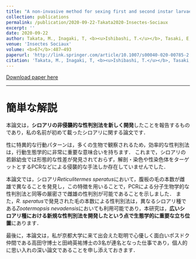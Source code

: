 ```yaml
---
title: "A non-invasive method for sexing first and second instar larvae of termites using external morphology"
collection: publications
permalink: /publication/2020-09-22-Takata2020-Insectes-Sociaux
excerpt: ''
date: 2020-09-22
author: Takata, M., Inagaki, T, <b><u>Ishibashi, T.</u></b>, Tasaki, E, Matsuura, K.
venue: 'Insectes Sociaux'
volume: <b>67</b>:487–493
paperurl: 'http://link.springer.com/article/10.1007/s00040-020-00785-2'
citation: 'Takata, M., Inagaki, T, <b><u>Ishibashi, T.</u></b>, Tasaki, E, Matsuura, K. (2020) <i>Insectes Sociaux</i>, <b>67</b>:487–493.'
---
```


[Download paper here](https://link.springer.com/content/pdf/10.1007/s00040-020-00785-2.pdf)

---

# 簡単な解説

本論文は，**シロアリの非侵襲的な性判別法を新しく開発**したことを報告するものであり，私の名前が初めて載ったシロアリに関する論文です．

性に特異的な行動パターンは，多くの生物で観察されるため，効率的な性判別法は，行動生態学的に非常に重要な意味合いを持ちます．
これまで，シロアリの若齢幼虫では形態的な性差が発見されておらず，解剖・染色や性染色体をターゲットとするPCRなどによる侵襲的な手法しか存在していませんでした．

本論文では，シロアリ*Reticulitermes speratus*において，腹板の毛の本数が雌雄で異なることを発見し，この特徴を用いることで，PCRによる分子生物学的な性判別法と同等の厳密さで雌雄の性判別が可能であることを示しました．
また，*R. speratus*で発見された毛の本数による性判別法は，異なるシロアリ種である*Zootermopsis nevadensis*においても利用可能であり，本研究は，**広いシロアリ種における新規な性判別法を開発したという点で生態学的に重要な立ち位置**にあります．

最後に，本論文は，私が京都大学に来て出会えた聡明で心優しく面白いポスドク仲間である高田守博士と田﨑英祐博士の3名が連名となった仕事であり，個人的に思い入れの深い論文であることを申し添えておきます．
